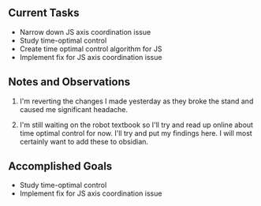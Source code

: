 ## Current Tasks

- Narrow down JS axis coordination issue
- Study time-optimal control
- Create time optimal control algorithm for JS
- Implement fix for JS axis coordination issue

## Notes and Observations

1. I'm reverting the changes I made yesterday as they broke the stand and caused me
significant headache.

2. I'm still waiting on the robot textbook so I'll try and read up online about time
optimal control for now. I'll try and put my findings here. I will most certainly want
to add these to obsidian.

## Accomplished Goals

- Study time-optimal control
- Implement fix for JS axis coordination issue


